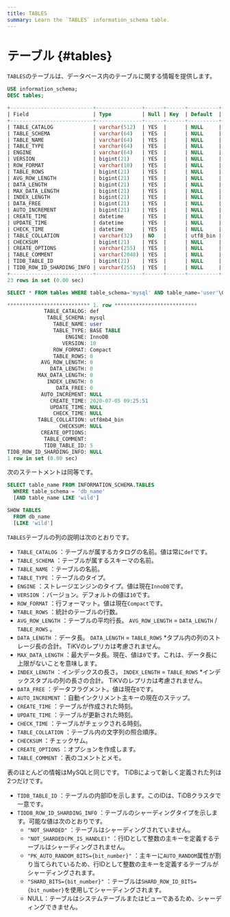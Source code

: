 ```yaml
---
title: TABLES
summary: Learn the `TABLES` information_schema table.
---
```


# テーブル {#tables}

`TABLES`のテーブルは、データベース内のテーブルに関する情報を提供します。


```sql
USE information_schema;
DESC tables;
```

```sql
+---------------------------+---------------+------+------+----------+-------+
| Field                     | Type          | Null | Key  | Default  | Extra |
+---------------------------+---------------+------+------+----------+-------+
| TABLE_CATALOG             | varchar(512)  | YES  |      | NULL     |       |
| TABLE_SCHEMA              | varchar(64)   | YES  |      | NULL     |       |
| TABLE_NAME                | varchar(64)   | YES  |      | NULL     |       |
| TABLE_TYPE                | varchar(64)   | YES  |      | NULL     |       |
| ENGINE                    | varchar(64)   | YES  |      | NULL     |       |
| VERSION                   | bigint(21)    | YES  |      | NULL     |       |
| ROW_FORMAT                | varchar(10)   | YES  |      | NULL     |       |
| TABLE_ROWS                | bigint(21)    | YES  |      | NULL     |       |
| AVG_ROW_LENGTH            | bigint(21)    | YES  |      | NULL     |       |
| DATA_LENGTH               | bigint(21)    | YES  |      | NULL     |       |
| MAX_DATA_LENGTH           | bigint(21)    | YES  |      | NULL     |       |
| INDEX_LENGTH              | bigint(21)    | YES  |      | NULL     |       |
| DATA_FREE                 | bigint(21)    | YES  |      | NULL     |       |
| AUTO_INCREMENT            | bigint(21)    | YES  |      | NULL     |       |
| CREATE_TIME               | datetime      | YES  |      | NULL     |       |
| UPDATE_TIME               | datetime      | YES  |      | NULL     |       |
| CHECK_TIME                | datetime      | YES  |      | NULL     |       |
| TABLE_COLLATION           | varchar(32)   | NO   |      | utf8_bin |       |
| CHECKSUM                  | bigint(21)    | YES  |      | NULL     |       |
| CREATE_OPTIONS            | varchar(255)  | YES  |      | NULL     |       |
| TABLE_COMMENT             | varchar(2048) | YES  |      | NULL     |       |
| TIDB_TABLE_ID             | bigint(21)    | YES  |      | NULL     |       |
| TIDB_ROW_ID_SHARDING_INFO | varchar(255)  | YES  |      | NULL     |       |
+---------------------------+---------------+------+------+----------+-------+
23 rows in set (0.00 sec)
```


```sql
SELECT * FROM tables WHERE table_schema='mysql' AND table_name='user'\G
```

```sql
*************************** 1. row ***************************
            TABLE_CATALOG: def
             TABLE_SCHEMA: mysql
               TABLE_NAME: user
               TABLE_TYPE: BASE TABLE
                   ENGINE: InnoDB
                  VERSION: 10
               ROW_FORMAT: Compact
               TABLE_ROWS: 0
           AVG_ROW_LENGTH: 0
              DATA_LENGTH: 0
          MAX_DATA_LENGTH: 0
             INDEX_LENGTH: 0
                DATA_FREE: 0
           AUTO_INCREMENT: NULL
              CREATE_TIME: 2020-07-05 09:25:51
              UPDATE_TIME: NULL
               CHECK_TIME: NULL
          TABLE_COLLATION: utf8mb4_bin
                 CHECKSUM: NULL
           CREATE_OPTIONS: 
            TABLE_COMMENT: 
            TIDB_TABLE_ID: 5
TIDB_ROW_ID_SHARDING_INFO: NULL
1 row in set (0.00 sec)
```

次のステートメントは同等です。

```sql
SELECT table_name FROM INFORMATION_SCHEMA.TABLES
  WHERE table_schema = 'db_name'
  [AND table_name LIKE 'wild']

SHOW TABLES
  FROM db_name
  [LIKE 'wild']
```

`TABLES`テーブルの列の説明は次のとおりです。

-   `TABLE_CATALOG` ：テーブルが属するカタログの名前。値は常に`def`です。
-   `TABLE_SCHEMA` ：テーブルが属するスキーマの名前。
-   `TABLE_NAME` ：テーブルの名前。
-   `TABLE_TYPE` ：テーブルのタイプ。
-   `ENGINE` ：ストレージエンジンのタイプ。値は現在`InnoDB`です。
-   `VERSION` ：バージョン。デフォルトの値は`10`です。
-   `ROW_FORMAT` ：行フォーマット。値は現在`Compact`です。
-   `TABLE_ROWS` ：統計のテーブルの行数。
-   `AVG_ROW_LENGTH` ：テーブルの平均行長。 `AVG_ROW_LENGTH` = `DATA_LENGTH` / `TABLE_ROWS` 。
-   `DATA_LENGTH` ：データ長。 `DATA_LENGTH` = `TABLE_ROWS` *タプル内の列のストレージ長の合計。 TiKVのレプリカは考慮されません。
-   `MAX_DATA_LENGTH` ：最大データ長。現在、値は`0`です。これは、データ長に上限がないことを意味します。
-   `INDEX_LENGTH` ：インデックスの長さ。 `INDEX_LENGTH` = `TABLE_ROWS` *インデックスタプルの列の長さの合計。 TiKVのレプリカは考慮されません。
-   `DATA_FREE` ：データフラグメント。値は現在`0`です。
-   `AUTO_INCREMENT` ：自動インクリメント主キーの現在のステップ。
-   `CREATE_TIME` ：テーブルが作成された時刻。
-   `UPDATE_TIME` ：テーブルが更新された時刻。
-   `CHECK_TIME` ：テーブルがチェックされる時刻。
-   `TABLE_COLLATION` ：テーブル内の文字列の照合順序。
-   `CHECKSUM` ：チェックサム。
-   `CREATE_OPTIONS` ：オプションを作成します。
-   `TABLE_COMMENT` ：表のコメントとメモ。

表のほとんどの情報はMySQLと同じです。 TiDBによって新しく定義された列は2つだけです。

-   `TIDB_TABLE_ID` ：テーブルの内部IDを示します。このIDは、TiDBクラスタで一意です。
-   `TIDDB_ROW_ID_SHARDING_INFO` ：テーブルのシャーディングタイプを示します。可能な値は次のとおりです。
    -   `"NOT_SHARDED"` ：テーブルはシャーディングされていません。
    -   `"NOT_SHARDED(PK_IS_HANDLE)"` ：行IDとして整数の主キーを定義するテーブルはシャーディングされません。
    -   `"PK_AUTO_RANDOM_BITS={bit_number}"` ：主キーに`AUTO_RANDOM`属性が割り当てられているため、行IDとして整数の主キーを定義するテーブルがシャーディングされます。
    -   `"SHARD_BITS={bit_number}"` ：テーブルは`SHARD_ROW_ID_BITS={bit_number}`を使用してシャーディングされます。
    -   NULL：テーブルはシステムテーブルまたはビューであるため、シャーディングできません。
